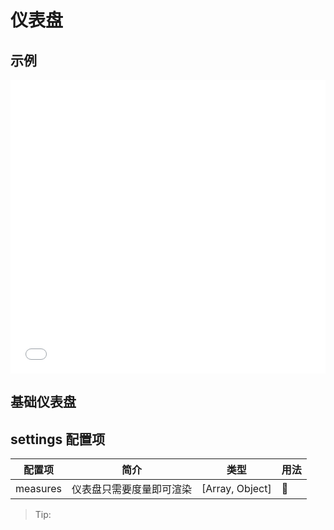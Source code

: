 # 仪表盘

## 示例

<iframe width="100%" height="470" src="//jsfiddle.net/vecharts/rqtLxsf2/embedded/result,html,js/?bodyColor=fff" allowfullscreen="allowfullscreen" frameborder="0"></iframe>


## 基础仪表盘

<vuep template="#basicGuage" :options="{ theme: 'vue', lineNumbers: false }"></vuep>

<script v-pre type="text/x-template" id="basicGuage">
<template>
  <ve-gauge-chart :data="chartData" />
</template>

<script>
  module.exports = {
    created () {
      this.chartData = {
        measures: [{
          name: '业务指标',
          data: [
            { name: '完成率', value: random(10, 100) }
          ]
        }]
      }
    }
  }
</script>

## settings 配置项

| 配置项 | 简介 | 类型 | 用法 |
| --- | --- | --- | --- |
| measures | 仪表盘只需要度量即可渲染 | [Array, Object] |  | 

> Tip: 